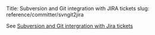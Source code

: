 Title: Subversion and Git integration with JIRA tickets
slug: reference/committer/svngit2jira

See <a href="https://infra.apache.org/svngit2jira.html">Subversion and Git intergration with Jira tickets</a>
